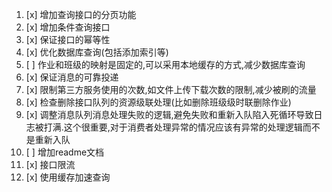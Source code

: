 1. [x] 增加查询接口的分页功能
2. [x] 增加条件查询接口
3. [x] 保证接口的幂等性
4. [x] 优化数据库查询(包括添加索引等)
5. [ ] 作业和班级的映射是固定的,可以采用本地缓存的方式,减少数据库查询
6. [x] 保证消息的可靠投递
7. [x] 限制第三方服务使用的次数,如文件上传下载次数的限制,减少被刷的流量
8. [x] 检查删除接口队列的资源级联处理(比如删除班级级时联删除作业)
9. [x] 调整消息队列消息处理失败的逻辑,避免失败和重新入队陷入死循环导致日志被打满.这个很重要,对于消费者处理异常的情况应该有异常的处理逻辑而不是重新入队
10. [ ] 增加readme文档
11. [x] 接口限流
12. [x] 使用缓存加速查询